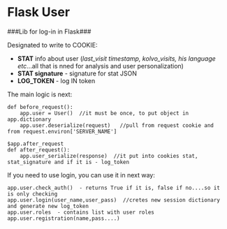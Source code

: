 # Flask User
###Lib for log-in in Flask###

Designated to write to COOKIE:
- **STAT** info about user (*last_visit timestamp, kolvo_visits, his language etc*...all that is nned for analysis and user personalization)
- **STAT signature**  - signature for stat JSON
- **LOG_TOKEN** - log IN token

    

The main logic is next:

```@app.before_request
def before_request():
    app.user = User()  //it must be once, to put object in app.dictionary
    app.user.deserialize(request)   //pull from request cookie and from request.environ['SERVER_NAME']
    
$app.after_request
def after_request():
    app.user_serialize(response)  //it put into cookies stat, stat_signature and if it is - log_token 
```    
If you need to use login, you can use it in next way:
```
app.user.check_auth()  - returns True if it is, false if no....so it is only checking
app.user.login(user_name,user_pass)  //cretes new session dictionary and generate new log_token
app.user.roles  - contains list with user roles
app.user.registration(name,pass....)
```

    
